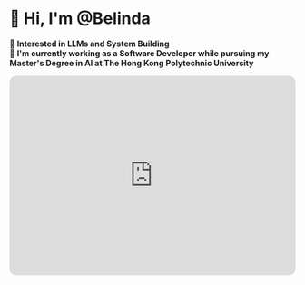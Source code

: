 # 👋 Hi, I'm @Belinda
👀 **Interested in LLMs and System Building**<br>
🌱 **I'm currently working as a Software Developer while pursuing my Master's Degree in AI at The Hong Kong Polytechnic University**

<div align="center">
  <iframe style="border-radius:12px" src="https://open.spotify.com/embed/track/031orTCxbmCjYJ99JaDtO4?utm_source=generator" width="100%" height="352" frameBorder="0" allowfullscreen="" allow="autoplay; clipboard-write; encrypted-media; fullscreen; picture-in-picture" loading="lazy"></iframe>
</div>
